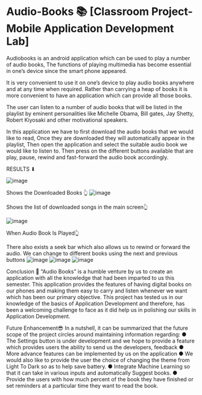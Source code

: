 # Audio-Books 📚 [Classroom Project-Mobile Application Development Lab]

Audiobooks is an android application which can be used to play a number of audio books, The functions of playing multimedia has become essential in one’s device since the smart phone appeared. 

It is very convenient to use it on one’s device to play audio books anywhere and at any time when required. Rather than carrying a heap of books it is more convenient to have an application which can provide all those books. 

The user can listen to a number of audio books that will be listed in the playlist by eminent personalities like Michelle Obama, Bill gates, Jay Shetty, Robert Kiyosaki and other motivational speakers.

In this application we have to first download the audio books that we would like to read, Once they are downloaded they will automatically appear in the playlist, Then open the application and select the suitable audio book we would like to listen to. 
Then press on the different buttons available that are play, pause, rewind and fast-forward the audio book accordingly. 

RESULTS ⬇

![image](https://user-images.githubusercontent.com/64797270/198869757-f9a2e55f-a784-444c-8460-c8d89d707c12.png)

Shows the Downloaded Books 👆
![image](https://user-images.githubusercontent.com/64797270/198869772-a6887202-3f87-4a30-8d44-86a2d98c516b.png)

Shows the list of downloaded songs in the main screen👆

![image](https://user-images.githubusercontent.com/64797270/198869784-86737e92-606d-4b0e-ac9c-7e87c79ac186.png)

When Audio Book Is Played👆


There also exists a seek bar which also allows us to rewind or forward the audio. We can change to different books using the next and previous buttons
![image](https://user-images.githubusercontent.com/64797270/198869552-22f362f9-451e-4dfd-b513-9c023c89c058.png)
![image](https://user-images.githubusercontent.com/64797270/198869571-8281d45d-8380-4a8c-8f5f-31988f0481c5.png)
![image](https://user-images.githubusercontent.com/64797270/198869607-e778a89f-fe74-4879-bdcc-1c876ccb121a.png)

Conclusion 🤗
“Audio Books” is a humble venture by us to create an application with all the knowledge
that had been imparted to us this semester. This application provides the features of
having digital books on our phones and making them easy to carry and listen whenever we want which has been our primary objective.
This project has tested us in our knowledge of the basics of Application Development and
therefore, has been a welcoming challenge to face as it did help us in polishing our skills
in Application Development.

Future Enhancement😎
In a nutshell, it can be summarized that the future scope of the project circles around
maintaining information regarding:
● The Settings button is under development and we hope to provide a feature which
provides users the ability to send us the developers, feedback
● More advance features can be implemented by us on the application
● We would also like to provide the user the choice of changing the theme from
Light To Dark so as to help save battery.
● Integrate Machine Learning so that it can take in various inputs and automatically
Suggest books.
● Provide the users with how much percent of the book they have finished or set reminders at a particular time they want to read the book.
